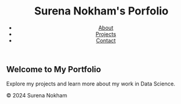 <!DOCTYPE html>
<html lang="en">
<head>
    <meta charset="UTF-8">
    <meta name="viewport" content="width=device-width, initial-scale=1.0">
    <link rel="stylesheet" href="assets/css/styles.css">
</head>
<body>
    <header>
        <h1>Surena Nokham's Porfolio</h1>
        <nav>
            <ul>
                <li><a href="about.html">About</a></li>
                <li><a href="projects.html">Projects</a></li>
                <li><a href="contact.html">Contact</a></li>
            </ul>
        </nav>
    </header>
    <main>
        <section id="intro">
            <h2>Welcome to My Portfolio</h2>
            <p>Explore my projects and learn more about my work in Data Science.</p>
        </section>
    </main>
    <footer>
        <p>&copy; 2024 Surena Nokham</p>
    </footer>
</body>
</html>
